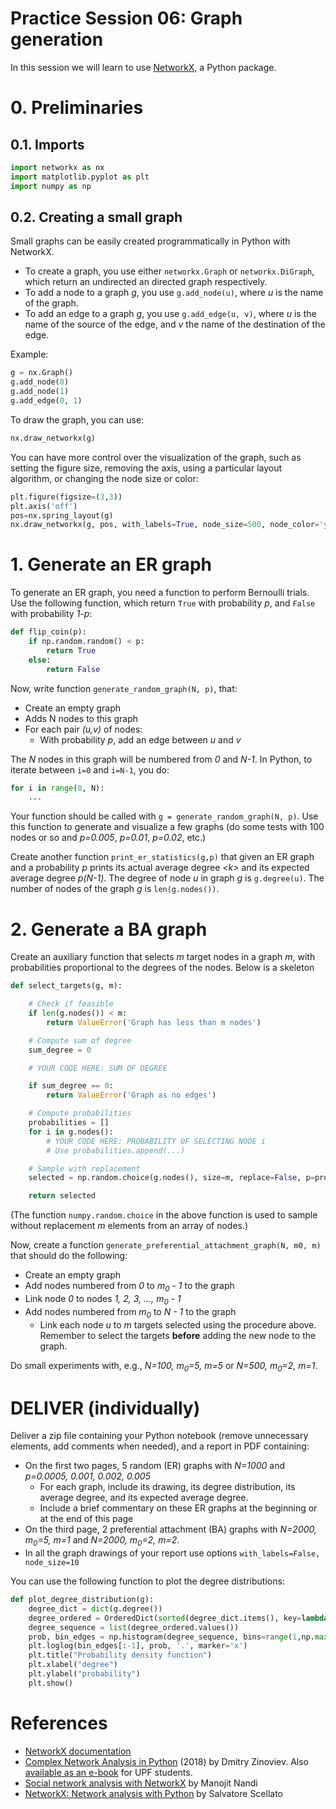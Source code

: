 # Practice Session 06: Graph generation

In this session we will learn to use [NetworkX](https://networkx.github.io/), a Python package.

# 0. Preliminaries

## 0.1. Imports

```python
import networkx as nx
import matplotlib.pyplot as plt
import numpy as np
```

## 0.2. Creating a small graph

Small graphs can be easily created programmatically in Python with NetworkX.

* To create a graph, you use either `networkx.Graph` or `networkx.DiGraph`, which return an undirected an directed graph respectively.
* To add a node to a graph *g*, you use `g.add_node(u)`, where *u* is the name of the graph.
* To add an edge to a graph *g*, you use `g.add_edge(u, v)`, where *u* is the name of the source of the edge, and *v* the name of the destination of the edge.

Example:

```python
g = nx.Graph()
g.add_node(0)
g.add_node(1)
g.add_edge(0, 1)
```

To draw the graph, you can use:

```python
nx.draw_networkx(g)
```

You can have more control over the visualization of the graph, such as setting the figure size, removing the axis, using a particular layout algorithm, or changing the node size or color:

```python
plt.figure(figsize=(3,3))
plt.axis('off')
pos=nx.spring_layout(g)
nx.draw_networkx(g, pos, with_labels=True, node_size=500, node_color='yellow')
```

# 1. Generate an ER graph

To generate an ER graph, you need a function to perform Bernoulli trials. Use the following function, which return `True` with probability *p*, and `False` with probability *1-p*:

```python
def flip_coin(p):
    if np.random.random() < p:
        return True
    else:
        return False
```

Now, write function `generate_random_graph(N, p)`, that:

* Create an empty graph
* Adds N nodes to this graph
* For each pair *(u,v)* of nodes:
  * With probability *p*, add an edge between *u* and *v*

The *N* nodes in this graph will be numbered from *0* and *N-1*. In Python, to iterate between `i=0` and `i=N-1`, you do:

```python
for i in range(0, N):
    ...
```

Your function should be called with `g = generate_random_graph(N, p)`. Use this function to generate and visualize a few graphs (do some tests with 100 nodes or so and *p=0.005*, *p=0.01*, *p=0.02*, etc.)

Create another function `print_er_statistics(g,p)` that given an ER graph and a probability *p* prints its actual average degree *&lt;k&gt;* and its expected average degree *p(N-1)*. The degree of node *u* in graph *g* is `g.degree(u)`. The number of nodes of the graph *g* is `len(g.nodes())`.

# 2. Generate a BA graph

Create an auxiliary function that selects *m* target nodes in a graph *m*, with probabilities proportional to the degrees of the nodes. Below is a skeleton

```python
def select_targets(g, m):

    # Check if feasible
    if len(g.nodes()) < m:
        return ValueError('Graph has less than m nodes')

    # Compute sum of degree
    sum_degree = 0

    # YOUR CODE HERE: SUM OF DEGREE

    if sum_degree == 0:
        return ValueError('Graph as no edges')

    # Compute probabilities
    probabilities = []
    for i in g.nodes():
        # YOUR CODE HERE: PROBABILITY OF SELECTING NODE i
        # Use probabilities.append(...)

    # Sample with replacement
    selected = np.random.choice(g.nodes(), size=m, replace=False, p=probabilities)

    return selected
```

(The function `numpy.random.choice` in the above function is used to sample without replacement *m* elements from an array of nodes.)

Now, create a function `generate_preferential_attachment_graph(N, m0, m)` that should do the following:

* Create an empty graph
* Add nodes numbered from *0* to *m<sub>0</sub> - 1* to the graph
* Link node *0* to nodes *1, 2, 3, ..., m<sub>0</sub> - 1*
* Add nodes numbered from *m<sub>0</sub>* to *N - 1* to the graph
  * Link each node *u* to *m* targets selected using the procedure above. Remember to select the targets **before** adding the new node to the graph.

Do small experiments with, e.g., *N=100, m<sub>0</sub>=5, m=5* or *N=500, m<sub>0</sub>=2, m=1*.

# DELIVER (individually)

Deliver a zip file containing your Python notebook (remove unnecessary elements, add comments when needed), and a report in PDF containing:

* On the first two pages, 5 random (ER) graphs with *N=1000* and *p=0.0005, 0.001, 0.002, 0.005*
  * For each graph, include its drawing, its degree distribution, its average degree, and its expected average degree.
  * Include a brief commentary on these ER graphs at the beginning or at the end of this page
* On the third page, 2 preferential attachment (BA) graphs with *N=2000, m<sub>0</sub>=5, m=1* and *N=2000, m<sub>0</sub>=2, m=2*.
* In all the graph drawings of your report use options `with_labels=False, node_size=10`

You can use the following function to plot the degree distributions:

```python
def plot_degree_distribution(g):
    degree_dict = dict(g.degree())
    degree_ordered = OrderedDict(sorted(degree_dict.items(), key=lambda x: x[1], reverse=True))
    degree_sequence = list(degree_ordered.values())
    prob, bin_edges = np.histogram(degree_sequence, bins=range(1,np.max(degree_sequence)+2), density=True)
    plt.loglog(bin_edges[:-1], prob, '.', marker='x')
    plt.title("Probability density function")
    plt.xlabel("degree")
    plt.ylabel("probability")
    plt.show()
```

# References

* [NetworkX documentation](https://networkx.github.io/)
* [Complex Network Analysis in Python](https://www.amazon.com/gp/product/1680502697/) (2018) by Dmitry Zinoviev. Also [available as an e-book](https://upfinder.upf.edu/iii/encore/record/C__Rb1557007?lang=cat) for UPF students.
* [Social network analysis with NetworkX](https://blog.dominodatalab.com/social-network-analysis-with-networkx/) by Manojit Nandi
* [NetworkX: Network analysis with Python](https://www.cl.cam.ac.uk/~cm542/teaching/2010/stna-pdfs/stna-lecture8.pdf) by Salvatore Scellato
